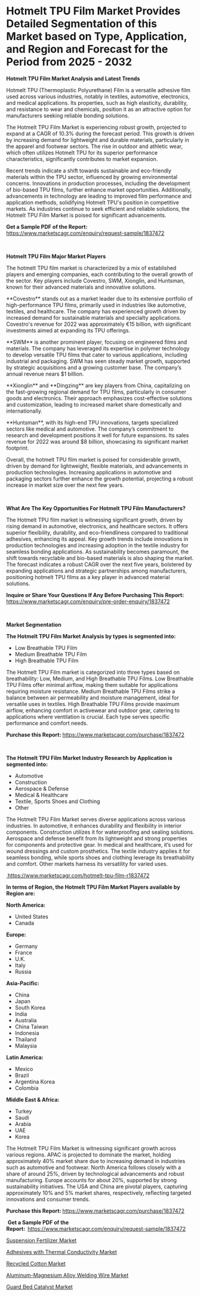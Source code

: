 <p><h1>Hotmelt TPU Film Market Provides Detailed Segmentation of this Market based on Type, Application, and Region and Forecast for the Period from 2025 - 2032</h1></p><p><strong>Hotmelt TPU Film Market Analysis and Latest Trends</strong></p>
<p><p>Hotmelt TPU (Thermoplastic Polyurethane) Film is a versatile adhesive film used across various industries, notably in textiles, automotive, electronics, and medical applications. Its properties, such as high elasticity, durability, and resistance to wear and chemicals, position it as an attractive option for manufacturers seeking reliable bonding solutions.</p><p>The Hotmelt TPU Film Market is experiencing robust growth, projected to expand at a CAGR of 10.3% during the forecast period. This growth is driven by increasing demand for lightweight and durable materials, particularly in the apparel and footwear sectors. The rise in outdoor and athletic wear, which often utilizes Hotmelt TPU for its superior performance characteristics, significantly contributes to market expansion.</p><p>Recent trends indicate a shift towards sustainable and eco-friendly materials within the TPU sector, influenced by growing environmental concerns. Innovations in production processes, including the development of bio-based TPU films, further enhance market opportunities. Additionally, advancements in technology are leading to improved film performance and application methods, solidifying Hotmelt TPU's position in competitive markets. As industries continue to seek efficient and reliable solutions, the Hotmelt TPU Film Market is poised for significant advancements.</p></p>
<p><strong>Get a Sample PDF of the Report:&nbsp;</strong> <a href="https://www.marketscagr.com/enquiry/request-sample/1837472?utm_campaign=1944&utm_medium=2&utm_source=Github&utm_content=ia&utm_term=03022025&utm_id=hotmelt-tpu-film">https://www.marketscagr.com/enquiry/request-sample/1837472</a></p>
<p>&nbsp;</p>
<p><strong>Hotmelt TPU Film Major Market Players</strong></p>
<p><p>The hotmelt TPU film market is characterized by a mix of established players and emerging companies, each contributing to the overall growth of the sector. Key players include Covestro, SWM, Xionglin, and Huntsman, known for their advanced materials and innovative solutions.</p><p>**Covestro** stands out as a market leader due to its extensive portfolio of high-performance TPU films, primarily used in industries like automotive, textiles, and healthcare. The company has experienced growth driven by increased demand for sustainable materials and specialty applications. Covestro's revenue for 2022 was approximately €15 billion, with significant investments aimed at expanding its TPU offerings.</p><p>**SWM** is another prominent player, focusing on engineered films and materials. The company has leveraged its expertise in polymer technology to develop versatile TPU films that cater to various applications, including industrial and packaging. SWM has seen steady market growth, supported by strategic acquisitions and a growing customer base. The company’s annual revenue nears $1 billion.</p><p>**Xionglin** and **Dingzing** are key players from China, capitalizing on the fast-growing regional demand for TPU films, particularly in consumer goods and electronics. Their approach emphasizes cost-effective solutions and customization, leading to increased market share domestically and internationally.</p><p>**Huntsman**, with its high-end TPU innovations, targets specialized sectors like medical and automotive. The company’s commitment to research and development positions it well for future expansions. Its sales revenue for 2022 was around $8 billion, showcasing its significant market footprint.</p><p>Overall, the hotmelt TPU film market is poised for considerable growth, driven by demand for lightweight, flexible materials, and advancements in production technologies. Increasing applications in automotive and packaging sectors further enhance the growth potential, projecting a robust increase in market size over the next few years.</p></p>
<p>&nbsp;</p>
<p><strong>What Are The Key Opportunities For Hotmelt TPU Film Manufacturers?</strong></p>
<p><p>The Hotmelt TPU film market is witnessing significant growth, driven by rising demand in automotive, electronics, and healthcare sectors. It offers superior flexibility, durability, and eco-friendliness compared to traditional adhesives, enhancing its appeal. Key growth trends include innovations in production technologies and increasing adoption in the textile industry for seamless bonding applications. As sustainability becomes paramount, the shift towards recyclable and bio-based materials is also shaping the market. The forecast indicates a robust CAGR over the next five years, bolstered by expanding applications and strategic partnerships among manufacturers, positioning hotmelt TPU films as a key player in advanced material solutions.</p></p>
<p><strong>Inquire or Share Your Questions If Any Before Purchasing This Report:</strong> <a href="https://www.marketscagr.com/enquiry/pre-order-enquiry/1837472?utm_campaign=1944&utm_medium=2&utm_source=Github&utm_content=ia&utm_term=03022025&utm_id=hotmelt-tpu-film">https://www.marketscagr.com/enquiry/pre-order-enquiry/1837472</a></p>
<p>&nbsp;</p>
<p><strong>Market Segmentation</strong></p>
<p><strong>The Hotmelt TPU Film Market Analysis by types is segmented into:</strong></p>
<p><ul><li>Low Breathable TPU Film</li><li>Medium Breathable TPU Film</li><li>High Breathable TPU Film</li></ul></p>
<p><p>The Hotmelt TPU Film market is categorized into three types based on breathability: Low, Medium, and High Breathable TPU Films. Low Breathable TPU Films offer minimal airflow, making them suitable for applications requiring moisture resistance. Medium Breathable TPU Films strike a balance between air permeability and moisture management, ideal for versatile uses in textiles. High Breathable TPU Films provide maximum airflow, enhancing comfort in activewear and outdoor gear, catering to applications where ventilation is crucial. Each type serves specific performance and comfort needs.</p></p>
<p><strong>Purchase this Report:&nbsp;</strong><a href="https://www.marketscagr.com/purchase/1837472?utm_campaign=1944&utm_medium=2&utm_source=Github&utm_content=ia&utm_term=03022025&utm_id=hotmelt-tpu-film">https://www.marketscagr.com/purchase/1837472</a></p>
<p>&nbsp;</p>
<p><strong>The Hotmelt TPU Film Market Industry Research by Application is segmented into:</strong></p>
<p><ul><li>Automotive</li><li>Construction</li><li>Aerospace & Defense</li><li>Medical & Healthcare</li><li>Textile, Sports Shoes and Clothing</li><li>Other</li></ul></p>
<p><p>The Hotmelt TPU Film Market serves diverse applications across various industries. In automotive, it enhances durability and flexibility in interior components. Construction utilizes it for waterproofing and sealing solutions. Aerospace and defense benefit from its lightweight and strong properties for components and protective gear. In medical and healthcare, it’s used for wound dressings and custom prosthetics. The textile industry applies it for seamless bonding, while sports shoes and clothing leverage its breathability and comfort. Other markets harness its versatility for varied uses.</p></p>
<p><a href="https://www.marketscagr.com/hotmelt-tpu-film-r1837472?utm_campaign=1944&utm_medium=2&utm_source=Github&utm_content=ia&utm_term=03022025&utm_id=hotmelt-tpu-film">&nbsp;https://www.marketscagr.com/hotmelt-tpu-film-r1837472</a></p>
<p><strong>In terms of Region, the Hotmelt TPU Film Market Players available by Region are:</strong></p>
<p>
    <p> <strong> North America: </strong>
        <ul>
            <li>United States</li>
            <li>Canada</li>
        </ul>
        </p> 
    <p> <strong> Europe: </strong>
        <ul>
            <li>Germany</li>
            <li>France</li>
            <li>U.K.</li>
            <li>Italy</li>
            <li>Russia</li>
        </ul>
        </p> 
    <p> <strong> Asia-Pacific: </strong>
        <ul>
            <li>China</li>
            <li>Japan</li>
            <li>South Korea</li>
            <li>India</li>
            <li>Australia</li>
            <li>China Taiwan</li>
            <li>Indonesia</li>
            <li>Thailand</li>
            <li>Malaysia</li>
        </ul>
        </p> 
    <p> <strong> Latin America: </strong>
        <ul>
            <li>Mexico</li>
            <li>Brazil</li>
            <li>Argentina Korea</li>
            <li>Colombia</li>
        </ul>
        </p> 
    <p> <strong> Middle East & Africa: </strong>
        <ul>
            <li>Turkey</li>
            <li>Saudi</li>
            <li>Arabia</li>
            <li>UAE</li>
            <li>Korea</li>
        </ul>
    </p>
    </p>
<p><p>The Hotmelt TPU Film Market is witnessing significant growth across various regions. APAC is projected to dominate the market, holding approximately 40% market share due to increasing demand in industries such as automotive and footwear. North America follows closely with a share of around 25%, driven by technological advancements and robust manufacturing. Europe accounts for about 20%, supported by strong sustainability initiatives. The USA and China are pivotal players, capturing approximately 10% and 5% market shares, respectively, reflecting targeted innovations and consumer trends.</p></p>
<p><strong>Purchase this Report: </strong><a href="https://www.marketscagr.com/purchase/1837472?utm_campaign=1944&utm_medium=2&utm_source=Github&utm_content=ia&utm_term=03022025&utm_id=hotmelt-tpu-film">https://www.marketscagr.com/purchase/1837472</a></p>
<p>&nbsp;<strong>Get a Sample PDF of the Report:&nbsp;&nbsp;</strong><a href="https://www.marketscagr.com/enquiry/request-sample/1837472?utm_campaign=1944&utm_medium=2&utm_source=Github&utm_content=ia&utm_term=03022025&utm_id=hotmelt-tpu-film">https://www.marketscagr.com/enquiry/request-sample/1837472</a></p>
<p><strong></strong></p>
<p><p><a href="https://www.linkedin.com/pulse/comprehensive-review-suspension-fertilizer-market-size-64yhc?utm_campaign=1944&utm_medium=2&utm_source=Github&utm_content=ia&utm_term=03022025&utm_id=hotmelt-tpu-film">Suspension Fertilizer Market</a></p><p><a href="https://www.linkedin.com/pulse/strong-growth-anticipated-global-adhesives-thermal-conductivity-ssvqc?utm_campaign=1944&utm_medium=2&utm_source=Github&utm_content=ia&utm_term=03022025&utm_id=hotmelt-tpu-film">Adhesives with Thermal Conductivity Market</a></p><p><a href="https://www.linkedin.com/pulse/global-recycled-cotton-market-analysis-explosive-growth-trends-kg0ff?utm_campaign=1944&utm_medium=2&utm_source=Github&utm_content=ia&utm_term=03022025&utm_id=hotmelt-tpu-film">Recycled Cotton Market</a></p><p><a href="https://github.com/MarciaRunte/Market-Research-Report-List-1/blob/main/aluminum-magnesium-alloy-welding-wire-market.md?utm_campaign=1944&utm_medium=2&utm_source=Github&utm_content=ia&utm_term=03022025&utm_id=hotmelt-tpu-film">Aluminum-Magnesium Alloy Welding Wire Market</a></p><p><a href="https://www.linkedin.com/pulse/guard-bed-catalyst-market-size-forecast-anticipated-115-dsrrc?utm_campaign=1944&utm_medium=2&utm_source=Github&utm_content=ia&utm_term=03022025&utm_id=hotmelt-tpu-film">Guard Bed Catalyst Market</a></p></p>